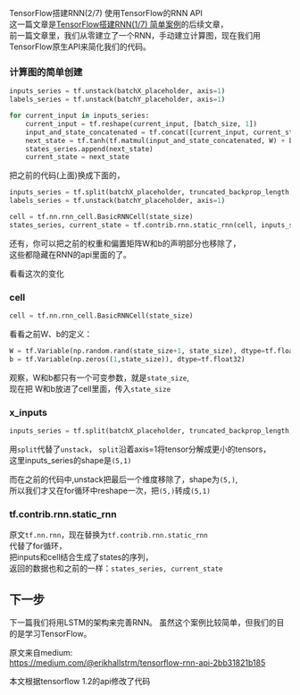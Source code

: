  TensorFlow搭建RNN(2/7)  使用TensorFlow的RNN API  
这一篇文章是[TensorFlow搭建RNN(1/7) 简单案例](http://blog.csdn.net/sinat_24070543/article/details/75113014)的后续文章，  
前一篇文章里，我们从零建立了一个RNN，手动建立计算图，现在我们用TensorFlow原生API来简化我们的代码。  
### 计算图的简单创建
``` python
inputs_series = tf.unstack(batchX_placeholder, axis=1) 
labels_series = tf.unstack(batchY_placeholder, axis=1) 

for current_input in inputs_series: 
    current_input = tf.reshape(current_input, [batch_size, 1])
    input_and_state_concatenated = tf.concat([current_input, current_state],1)  # Increasing number of columns
    next_state = tf.tanh(tf.matmul(input_and_state_concatenated, W) + b) 
    states_series.append(next_state)
    current_state = next_state

```
把之前的代码(上面)换成下面的，

``` python
inputs_series = tf.split(batchX_placeholder, truncated_backprop_length, 1)
labels_series = tf.unstack(batchY_placeholder, axis=1)

cell = tf.nn.rnn_cell.BasicRNNCell(state_size)
states_series, current_state = tf.contrib.rnn.static_rnn(cell, inputs_series, initial_state = init_state)
```

还有，你可以把之前的权重和偏置矩阵W和b的声明部分也移除了，  
这些都隐藏在RNN的api里面的了。

看看这次的变化
### cell 
``` python
cell = tf.nn.rnn_cell.BasicRNNCell(state_size)
```
看看之前W、b的定义：

``` python
W = tf.Variable(np.random.rand(state_size+1, state_size), dtype=tf.float32)
b = tf.Variable(np.zeros((1,state_size)), dtype=tf.float32)
```
观察，W和b都只有一个可变参数，就是`state_size`,  
现在把 W和b放进了cell里面，传入`state_size`
### x_inputs
``` python
inputs_series = tf.split(batchX_placeholder, truncated_backprop_length, 1)
```
用`split`代替了`unstack`， `split`沿着axis=1将tensor分解成更小的tensors，  
这里inputs_series的shape是`(5,1)`  

而在之前的代码中,unstack把最后一个维度移除了，shape为`(5,)`,  
所以我们才又在for循环中reshape一次，把`(5,)`转成`(5,1)`

### tf.contrib.rnn.static_rnn 
原文`tf.nn.rnn`，现在替换为`tf.contrib.rnn.static_rnn `  
代替了for循环，  
把inputs和cell结合生成了states的序列，  
返回的数据也和之前的一样：`states_series, current_state`

## 下一步
下一篇我们将用LSTM的架构来完善RNN。
虽然这个案例比较简单，但我们的目的是学习TensorFlow。


原文来自medium:  
https://medium.com/@erikhallstrm/tensorflow-rnn-api-2bb31821b185  

本文根据tensorflow 1.2的api修改了代码